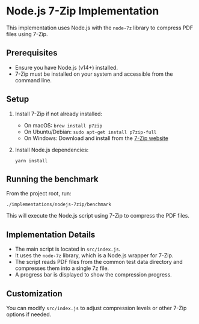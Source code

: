 # Node.js 7-Zip Implementation

This implementation uses Node.js with the `node-7z` library to compress PDF files using 7-Zip.

## Prerequisites

- Ensure you have Node.js (v14+) installed.
- 7-Zip must be installed on your system and accessible from the command line.

## Setup

1. Install 7-Zip if not already installed:

   - On macOS: `brew install p7zip`
   - On Ubuntu/Debian: `sudo apt-get install p7zip-full`
   - On Windows: Download and install from the [7-Zip website](https://www.7-zip.org/)

2. Install Node.js dependencies:
   ```
   yarn install
   ```

## Running the benchmark

From the project root, run:

```
./implementations/nodejs-7zip/benchmark
```

This will execute the Node.js script using 7-Zip to compress the PDF files.

## Implementation Details

- The main script is located in `src/index.js`.
- It uses the `node-7z` library, which is a Node.js wrapper for 7-Zip.
- The script reads PDF files from the common test data directory and compresses them into a single 7z file.
- A progress bar is displayed to show the compression progress.

## Customization

You can modify `src/index.js` to adjust compression levels or other 7-Zip options if needed.
